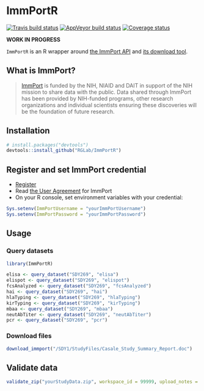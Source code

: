 ImmPortR
================

<!-- README.md is generated from README.Rmd. Please edit that file -->
[![Travis build status](https://travis-ci.org/RGLab/ImmPortR.svg?branch=master)](https://travis-ci.org/RGLab/ImmPortR) [![AppVeyor build status](https://ci.appveyor.com/api/projects/status/umenopusk26e89mf?svg=true)](https://ci.appveyor.com/project/juyeongkim/immportr) [![Coverage status](https://codecov.io/gh/RGLab/ImmPortR/branch/master/graph/badge.svg)](https://codecov.io/github/RGLab/ImmPortR?branch=master)

**WORK IN PROGRESS**

`ImmPortR` is an R wrapper around [the ImmPort API](http://docs.immport.org/#API/DataQueryAPI/dataqueryapi/) and [its download tool](http://docs.immport.org/#Tool/FileDownloadTool/filedownloadtool/).

What is ImmPort?
----------------

> [ImmPort](http://immport.org) is funded by the NIH, NIAID and DAIT in support of the NIH mission to share data with the public. Data shared through ImmPort has been provided by NIH-funded programs, other research organizations and individual scientists ensuring these discoveries will be the foundation of future research.

Installation
------------

``` r
# install.packages("devtools")
devtools::install_github("RGLab/ImmPortR")
```

Register and set ImmPort credential
-----------------------------------

-   [Register](https://immport-user-admin.niaid.nih.gov:8443/registrationuser/registration)
-   Read [the User Agreement](http://www.immport.org/agreement) for ImmPort
-   On your R console, set environment variables with your credential:

``` r
Sys.setenv(ImmPortUsername = "yourImmPortUsername")
Sys.setenv(ImmPortPassword = "yourImmPortPassword")
```

Usage
-----

### Query datasets

``` r
library(ImmPortR)

elisa <- query_dataset("SDY269", "elisa")
elispot <- query_dataset("SDY269", "elispot")
fcsAnalyzed <- query_dataset("SDY269", "fcsAnalyzed")
hai <- query_dataset("SDY269", "hai")
hlaTyping <- query_dataset("SDY269", "hlaTyping")
kirTyping <- query_dataset("SDY269", "kirTyping")
mbaa <- query_dataset("SDY269", "mbaa")
neutAbTiter <- query_dataset("SDY269", "neutAbTiter")
pcr <- query_dataset("SDY269", "pcr")
```

### Download files

``` r
download_immport("/SDY1/StudyFiles/Casale_Study_Summary_Report.doc")
```

Validate data
-------------

``` r
validate_zip("yourStudyData.zip", workspace_id = 99999, upload_notes = "for SDY9999")
```

